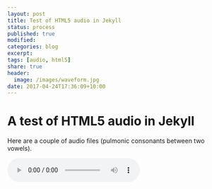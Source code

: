 ```yaml
---
layout: post
title: Test of HTML5 audio in Jekyll 
status: process
published: true
modified:
categories: blog
excerpt:
tags: [audio, html5]
share: true
header:
  image: /images/waveform.jpg
date: 2017-04-24T17:36:09+10:00
---
```


# A test of HTML5 audio in Jekyll

Here are a couple of audio files (pulmonic consonants between two vowels).  

<audio controls>
  <source src="/audio/arda.wav">
<p>Your browser does not support audio playback, download the file:
  <a href="/audio/arda.wav">WAV</a></audio>  

Here is some text to break them up.  

<audio id="yourAudio" preload='none'>
    <source src='/audio/aGa.wav' type='audio/wav' />
</audio>
<a href="#" id="audioControl">play!</a>
And add some functionality:

var yourAudio = document.getElementById('yourAudio'),
    ctrl = document.getElementById('audioControl');

ctrl.onclick = function () {

    // Update the Button
    var pause = ctrl.innerHTML === 'pause!';
    ctrl.innerHTML = pause ? 'play!' : 'pause!';

    // Update the Audio
    var method = pause ? 'pause' : 'play';
    yourAudio[method]();

    // Prevent Default Action
    return false;
};

  
## Can I use an waveform as the image?
This is an open question.



